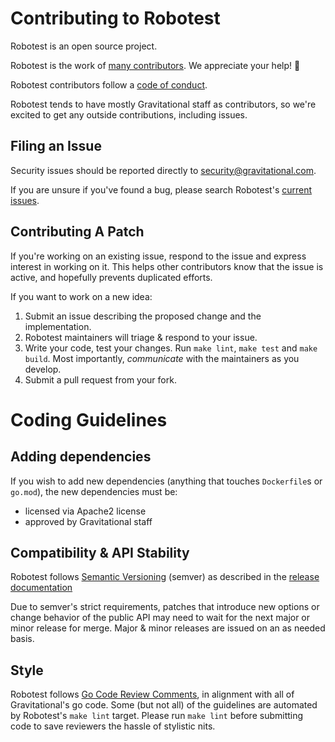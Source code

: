 # Contributing to Robotest

Robotest is an open source project.

Robotest is the work of [many contributors](https://github.com/gravitational/robotest/graphs/contributors).
We appreciate your help! :tada:

Robotest contributors follow a [code of conduct](./CODE_OF_CONDUCT.md).

Robotest tends to have mostly Gravitational staff as contributors, so
we're excited to get any outside contributions, including issues.

## Filing an Issue

Security issues should be reported directly to security@gravitational.com.

If you are unsure if you've found a bug, please search Robotest's
[current issues](https://github.com/gravitational/robotest/issues).

## Contributing A Patch

If you're working on an existing issue, respond to the issue and express
interest in working on it. This helps other contributors know that the issue is
active, and hopefully prevents duplicated efforts.

If you want to work on a new idea:

1. Submit an issue describing the proposed change and the implementation.
2. Robotest maintainers will triage & respond to your issue.
3. Write your code, test your changes. Run `make lint`, `make test` and `make build`.
Most importantly,  _communicate_ with the maintainers as you develop.
4. Submit a pull request from your fork.

# Coding Guidelines

## Adding dependencies

If you wish to add new dependencies (anything that touches `Dockerfile`s or `go.mod`),
the new dependencies must be:

- licensed via Apache2 license
- approved by Gravitational staff

## Compatibility & API Stability

Robotest follows [Semantic Versioning](https://semver.org/spec/v2.0.0.html)
(semver) as described in the [release documentation](./RELEASE.md)

Due to semver's strict requirements, patches that introduce new options
or change behavior of the public API may need to wait for the next major or minor
release for merge. Major & minor releases are issued on an as needed basis.

## Style

Robotest follows [Go Code Review Comments](https://github.com/golang/go/wiki/CodeReviewComments),
in alignment with all of Gravitational's go code.  Some (but not all) of the
guidelines are automated by Robotest's `make lint` target.  Please run
`make lint` before submitting code to save reviewers the hassle of stylistic
nits.
